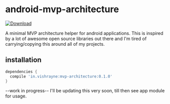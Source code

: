 # android-mvp-architecture
[ ![Download](https://api.bintray.com/packages/vishrayne/maven/android-mvp-architecture/images/download.svg) ](https://bintray.com/vishrayne/maven/android-mvp-architecture/_latestVersion)

A minimal MVP architecture helper for android applications. This is inspired by a lot of awesome open source libraries out there and I'm tired of carrying/copying this around all of my projects.

## installation

```gradle
dependencies {
  compile 'in.vishrayne:mvp-architecture:0.1.0'
}
```

--work in progress--
I'll be updating this very soon, till then see app module for usage.
